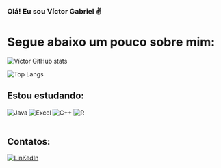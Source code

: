
### Olá! Eu sou Víctor Gabriel ✌️
# Segue abaixo um pouco sobre mim:

![Víctor GitHub stats](https://github-readme-stats.vercel.app/api?username=victortads&show_icons=true&theme=tokyonight)

![Top Langs](https://github-readme-stats.vercel.app/api/top-langs/?username=victortads&hide=javascript,html)


## Estou estudando:

<div style="display: inline_block">
  <img align="center" alt="Java" src="https://img.shields.io/badge/Java-ED8B00?style=for-the-badge&logo=openjdk&logoColor=white" />
  <img align="center" alt="Excel" src="https://img.shields.io/badge/Microsoft_Excel-217346?style=for-the-badge&logo=microsoft-excel&logoColor=white" />
  <img align="center" alt="C++" src="https://img.shields.io/badge/C%2B%2B-00599C?style=for-the-badge&logo=c%2B%2B&logoColor=white" />
  <img align="center" alt="R" src="https://img.shields.io/badge/R-276DC3?style=for-the-badge&logo=r&logoColor=white" />

  
</div><br/>

## Contatos:

[![LinKedIn](https://img.shields.io/badge/LinkedIn-0077B5?style=for-the-badge&logo=linkedin&logoColor=white)](https://www.linkedin.com/in/víctor-gabriel-de-santana-893a2827b/)

